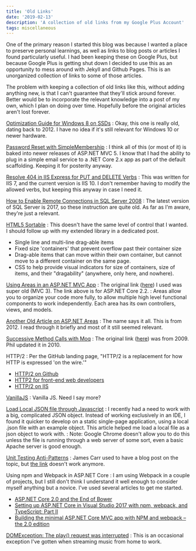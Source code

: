 ```yaml
---
title: 'Old Links'
date: '2019-02-13'
description: 'A collection of old links from my Google Plus Account'
tags: miscellaneous
---
```


One of the primary reason I started this blog was because I wanted a place to preserve personal learnings, as well as links to blog posts or articles I found particularly useful.  I had been keeping these on Google Plus, but because Google Plus is getting shut down I decided to use this as an opportunity to mess around with Jekyll and Github Pages. This is an unorganized collection of links to some of those articles.

The problem with keeping a collection of old links like this, without adding anything new, is that I can't guarantee that they'll stick around forever. Better would be to incorporate the relevant knowledge into a post of my own, which I plan on doing over time. Hopefully before the original articles aren't lost forever.

[Optimization Guide for Windows 8 on SSDs](https://www.overclock.net/forum/20-hard-drives-storage/1240779-sean-s-windows-8-install-optimization-guide-ssds-hdds.html)
: Okay, this one is really old, dating back to 2012. I have no idea if it's still relevant for Windows 10 or newer hardware.

[Password Reset with SimpleMembership](http://kevin-junghans.blogspot.com/2013/04/password-reset-with-simplemembership.html)
: I think all of this (or most of it) is baked into newer releases of ASP.NET MVC 5. I know that I had the ability to plug in a simple email service to a .NET Core 2.x app as part of the default scaffolding. Keeping it for posterity anyway.

[Resolve 404 in IIS Express for PUT and DELETE Verbs](https://stevemichelotti.com/resolve-404-in-iis-express-for-put-and-delete-verbs/)
: This was written for IIS 7, and the current version is IIS 10. I don't remember having to modify the allowed verbs, but keeping this anyway in case I need it.

[How to Enable Remote Connections in SQL Server 2008](https://blogs.msdn.microsoft.com/walzenbach/2010/04/14/how-to-enable-remote-connections-in-sql-server-2008/)
: The latest version of SQL Server is 2017, so these instruction are quite old. As far as I'm aware, they're just a relevant.

[HTML5 Sortable](http://farhadi.ir/projects/html5sortable/)
: This doesn't have the same level of control that I wanted. I should follow up with my extended library in a dedicated post.
* Single line and multi-line drag-able items
* Fixed size 'containers' that prevent overflow past their container size
* Drag-able items that can move within their own container, but cannot move to a different container on the same page.
* CSS to help provide visual indicators for size of containers, size of items, and their "dragability" (anywhere, only here, and nowhere).

[Using Areas in an ASP.NET MVC App](https://docs.microsoft.com/en-us/aspnet/core/mvc/controllers/areas?view=aspnetcore-2.2)
: The original link ([here](https://docs.microsoft.com/en-us/previous-versions/aspnet/ee671793(v=vs.98))) I used was super old (MVC 3). The link above is for ASP.NET Core 2.2.
: Areas allow you to organize your code more fully, to allow multiple high level functional components to work independently. Each area has its own controllers, views, and models.

[Another Old Article on ASP.NET Areas](https://www.codeguru.com/csharp/.net/net_asp/mvc/article.php/c20227/Using-Areas-in-ASPNET-MVC-Application.htm)
: The name says it all. This is from 2012. I read through it briefly and most of it still seemed relevant.

[Successive Method Calls with Moq](https://haacked.com/archive/2010/11/24/moq-sequences-revisited.aspx/)
: The original link ([here](https://haacked.com/archive/2009/09/29/moq-sequences.aspx/)) was from 2009. Phil updated it in 2010.

HTTP/2
: Per the GitHub landing page, "HTTP/2 is a replacement for how HTTP is expressed 'on the wire.'"
* [HTTP/2 on Github](https://http2.github.io/)
* [HTTP2 for front-end web developers](https://mattwilcox.net/web-development/http2-for-front-end-web-developers)
* [HTTP/2 on IIS](https://blogs.iis.net/davidso/http2)

[VanillaJS](http://vanilla-js.com/)
: Vanilla JS. Need I say more?

[Load Local JSON file through Javascript](https://codepen.io/KryptoniteDove/post/load-json-file-locally-using-pure-javascript)
: I recently had a need to work with a big, complicated JSON object. Instead of working exclusively in an IDE, I found it quicker to develop on a static single-page application, using a local .json file with an example object. This article helped me load a local file as a json object to work with.
: Note: Google Chrome doesn't allow you to do this unless the file is running through a web server of some sort, even a basic Apache server is good enough.

[Unit Testing Anti-Patterns](https://stackoverflow.com/questions/333682/unit-testing-anti-patterns-catalogue)
: James Carr used to have a blog post on the topic, but [the link](http://blog.james-carr.org/2006/11/03/tdd-anti-patterns/) doesn't work anymore.

Using npm and Webpack in ASP.NET Core
: I am using Webpack in a couple of projects, but I still don't think I understand it well enough to consider myself anything but a novice. I've used several articles to get me started.
* [ASP.NET Core 2.0 and the End of Bower](https://wildermuth.com/2017/11/19/ASP-NET-Core-2-0-and-the-End-of-Bower)
* [Setting up ASP.NET Core in Visual Studio 2017 with npm, webpack, and TypeScript: Part II](http://leruplund.dk/2017/04/15/setting-up-asp-net-core-in-visual-studio-2017-with-npm-webpack-and-typescript-part-ii/)
* [Building the minimal ASP.NET Core MVC app with NPM and webpack – the 2.0 edition](https://blogs.taiga.nl/martijn/2017/11/24/building-and-asp-net-core-mvc-app-with-npm-and-webpack-asp-net-core-2-0-edition/)

[DOMException: The play() request was interrupted](https://developers.google.com/web/updates/2017/06/play-request-was-interrupted)
: This is an occasional exception I've gotten when streaming music from home to work.